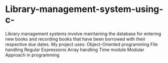 # Library-management-system-using-c-
Library management systems involve maintaining the database for entering new books and recording books that have been borrowed with their respective due dates. 
My project uses:
Object-Oriented programming
File handling
Regular Expressions
Array handling
Time module
Modular Approach in programming
